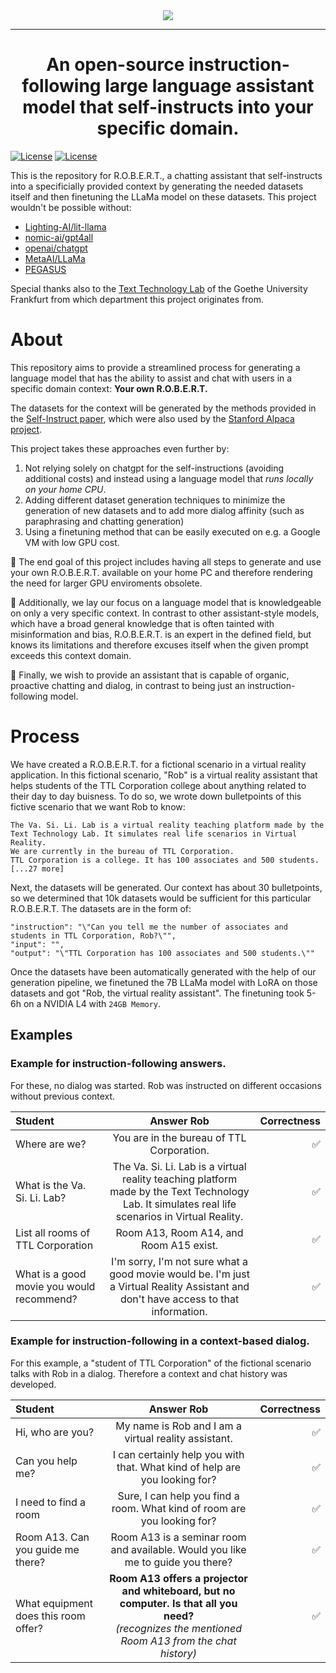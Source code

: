 
<div align="center">
  <img src="https://github.com/TheItCrOw/R.O.B.E.R.T./assets/49918134/0415f32d-c8e0-4664-b47c-154e3382da37"/>
  <hr/>
  <h1>An open-source instruction-following large language assistant model that self-instructs into your specific domain.</h1>
</div
![ROBERT Inverted Color 800x600]()
![ROBERT White logo 800x600]()

[![License](https://img.shields.io/badge/Status-Under%20construction-red)]()
[![License](https://img.shields.io/badge/License-Apache_2.0-blue.svg)](https://opensource.org/licenses/Apache-2.0)

This is the repository for R.O.B.E.R.T., a chatting assistant that self-instructs into a specificially provided context by generating the needed datasets itself and then finetuning the LLaMa model on these datasets.
This project wouldn't be possible without:

- [Lighting-AI/lit-llama](https://github.com/Lightning-AI/lit-llama)
- [nomic-ai/gpt4all](https://github.com/nomic-ai/gpt4all)
- [openai/chatgpt](https://openai.com/blog/chatgpt)
- [MetaAI/LLaMa](https://ai.facebook.com/blog/large-language-model-llama-meta-ai/)
- [PEGASUS](https://github.com/google-research/pegasus)

Special thanks also to the [Text Technology Lab](https://www.texttechnologylab.org/) of the Goethe University Frankfurt from which department this project originates from. 

# About

This repository aims to provide a streamlined process for generating a language model that has the ability to assist and chat with users in a specific domain context: <b>Your own R.O.B.E.R.T.</b> 

The datasets for the context will be generated by the methods provided in the [Self-Instruct paper](https://arxiv.org/abs/2212.10560), which were also used by the [Stanford Alpaca project](https://github.com/tatsu-lab/stanford_alpaca).

This project takes these approaches even further by: 
1. Not relying solely on chatgpt for the self-instructions (avoiding additional costs) and instead using a language model that *runs locally on your home CPU*.
2. Adding different dataset generation techniques to minimize the generation of new datasets and to add more dialog affinity (such as paraphrasing and chatting generation)
3. Using a finetuning method that can be easily executed on e.g. a Google VM with low GPU cost.

🚩 The end goal of this project includes having all steps to generate and use your own R.O.B.E.R.T. available on your home PC and therefore rendering the need for larger GPU enviroments obsolete. 

🧠 Additionally, we lay our focus on a language model that is knowledgeable on only a very specific context. In contrast to other assistant-style models, which have a broad general knowledge that is often tainted with misinformation and bias, R.O.B.E.R.T. is an expert in the defined field, but knows its limitations and therefore excuses itself when the given prompt exceeds this context domain.

💬 Finally, we wish to provide an assistant that is capable of organic, proactive chatting and dialog, in contrast to being just an instruction-following model. 

# Process


We have created a R.O.B.E.R.T. for a fictional scenario in a virtual reality application. In this fictional scenario, "Rob" is a virtual reality assistant that helps students of the TTL Corporation college about anything related to their day to day buisness. To do so, we wrote down bulletpoints of this fictive scenario that we want Rob to know:

```
The Va. Si. Li. Lab is a virtual reality teaching platform made by the Text Technology Lab. It simulates real life scenarios in Virtual Reality.
We are currently in the bureau of TTL Corporation.
TTL Corporation is a college. It has 100 associates and 500 students.
[...27 more]
```
Next, the datasets will be generated. Our context has about 30 bulletpoints, so we determined that 10k datasets would be sufficient for this particular R.O.B.E.R.T. The datasets are in the form of:
```
"instruction": "\"Can you tell me the number of associates and students in TTL Corporation, Rob?\"",
"input": "",
"output": "\"TTL Corporation has 100 associates and 500 students.\""
```

Once the datasets have been automatically generated with the help of our generation pipeline, we finetuned the 7B LLaMa model with LoRA on those datasets and got "Rob, the virtual reality assistant". The finetuning took 5-6h on a NVIDIA L4 with `24GB Memory`.

## Examples
### Example for instruction-following answers.
For these, no dialog was started. Rob was instructed on different occasions without previous context. 
<table align="center">
    <thead>
        <tr>
            <th align="left">Student</th>
            <th align="center">Answer Rob</th>
            <th align="right">Correctness</th>
        </tr>
    </thead>
    <tbody>
        <tr>
            <td align="left">Where are we?</td>
            <td align="center">You are in the bureau of TTL Corporation.</td>
            <td align="right">✅</td>
        </tr>
        <tr>
            <td align="left">What is the Va. Si. Li. Lab?</td>
            <td align="center">The Va. Si. Li. Lab is a virtual reality teaching platform made by the Text Technology Lab. It simulates real life scenarios in Virtual Reality.</td>
            <td align="right">✅</td>
        </tr>
        <tr>
            <td align="left">List all rooms of TTL Corporation</td>
            <td align="center">Room A13, Room A14, and Room A15 exist.</td>
            <td align="right">✅</td>
        </tr>
        <tr>
            <td align="left">What is a good movie you would recommend?</td>
            <td align="center">I'm sorry, I'm not sure what a good movie would be. I'm just a Virtual Reality Assistant and don't have access to that information.</td>
            <td align="right">✅</td>
        </tr>
    </tbody>
</table>

### Example for instruction-following in a context-based dialog.
For this example, a "student of TTL Corporation" of the fictional scenario talks with Rob in a dialog. Therefore a context and chat history was developed. 
<table align="center">
    <thead>
        <tr>
            <th align="left">Student</th>
            <th align="center">Answer Rob</th>
            <th align="right">Correctness</th>
        </tr>
    </thead>
    <tbody>
        <tr>
            <td align="left">Hi, who are you?</td>
            <td align="center">My name is Rob and I am a virtual reality assistant.</td>
            <td align="right">✅</td>
        </tr>
        <tr>
            <td align="left">Can you help me?</td>
            <td align="center">I can certainly help you with that. What kind of help are you looking for?</td>
            <td align="right">✅</td>
        </tr>
        <tr>
            <td align="left">I need to find a room</td>
            <td align="center">Sure, I can help you find a room. What kind of room are you looking for?</td>
            <td align="right">✅</td>
        </tr>
        <tr>
            <td align="left">Room A13. Can you guide me there?</td>
            <td align="center">Room A13 is a seminar room and available. Would you like me to guide you there?</td>
            <td align="right">✅</td>
        </tr>
         <tr>
            <td align="left">What equipment does this room offer?</td>
            <td align="center"><b>Room A13 offers a projector and whiteboard, but no computer. Is that all you need?</b> <i><br/>(recognizes the mentioned Room A13 from the chat history)</i></td>
            <td align="right">✅</td>
        </tr>
    </tbody>
</table>
